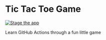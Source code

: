 # Tic Tac Toe Game
[![Stage the app](https://github.com/MariekieCoetzee/github-actions-continuous-delivery-azure/actions/workflows/deploy-staging.yml/badge.svg?branch=staging-workflow)](https://github.com/MariekieCoetzee/github-actions-continuous-delivery-azure/actions/workflows/deploy-staging.yml)

Learn GitHub Actions through a fun little game
